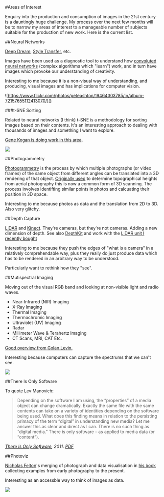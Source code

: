 #Areas of Interest

Enquiry into the production and consumption of images in the 21st century is a dauntingly huge challenge. My process over the next few months will be to narrow my areas of interest to a manageable number of subjects suitable for the production of new work. Here is the current list. 

##Neural Networks

[Deep Dream](http://deepdreamgenerator.com), [Style Transfer](https://frankzliu.com/artistic-style-transfer/), etc. 


Images have been used as a diagnostic tool to understand how [convoluted neural networks](https://en.wikipedia.org/wiki/Convolutional_neural_network) (complex algorithms which "learn") work, and in turn have images which provoke our understanding of creativity. 

Interesting to me because it is a non-visual way of understanding, and producing, visual images and has implications for computer vision. 

![https://www.flickr.com/photos/peteashton/19464303785/in/album-72157655112413070/]()

###t-SNE Sorting

Related to neural networks (I think) t-SNE is a methodology for sorting images based on their contents. It's an interesting approach to dealing with thousands of images and something I want to explore. 

[Gene Kogan is doing work in this area](https://github.com/genekogan/ofxTSNE).

![](https://camo.githubusercontent.com/d1de97e95b13b6349e6ad94933e4897d96de4d09/68747470733a2f2f63322e737461746963666c69636b722e636f6d2f322f313531312f32343837333234333931355f646435323230653431635f6b2e6a7067)



##Photogrammetry

[Photogrammetry](https://en.wikipedia.org/wiki/Photogrammetry) is the process by which multiple photographs (or video frames) of the same object from different angles can be translated into a 3D rendering of that object. [Originally used](https://github.com/golanlevin/ExperimentalCapture/blob/master/docs/Photogrammetry-and-3D-scanning.md) to determine topographical heights from aerial photography this is now a common form of 3D scanning. The process involves identifting similar points in photos and calcuating their position in 3D space. 

Interesting to me because photos as data and the translation from 2D to 3D. Also very glitchy.

##Depth Capture

[LiDAR](https://en.wikipedia.org/wiki/Lidar) and [Kinect](https://en.wikipedia.org/wiki/Kinect). They're cameras, but they're not cameras. Adding a new dimension of depth. See also [DepthKit](http://www.depthkit.tv) and work with the [LiDAR unit I recently bought](https://github.com/golanlevin/ExperimentalCapture/tree/master/students/benjamin/project3)

Interesting to me because they push the edges of "what is a camera" in a relatively comprehendable way, plus they really do just produce data which has to be rendered in an arbitrary way to be understood. 

Particularly want to rethink how they "see". 

##Mutispectral Imaging

Moving out of the visual RGB band and looking at non-visible light and radio waves.

* Near-Infrared (NIR) Imaging
* X-Ray Imaging
* Thermal Imaging
* Thermochromic Imaging
* Ultraviolet (UV) Imaging
* Radar
* Millimeter Wave & Terahertz Imaging
* CT Scans, MRI, CAT Etc.

[Good overview from Golan Levin.](https://github.com/golanlevin/ExperimentalCapture/blob/master/docs/hyperspectral.md)

Interesting because computers can capture the spectrums that we can't see.

[![](https://camo.githubusercontent.com/9fdf8382cf62cd24735ab4de53599a1f927ed614/687474703a2f2f73746f706f63736d6172746d65746572732e636f6d2f75706c6f6164732f332f352f312f362f333531363538302f373933343337305f6f7269672e6a7067)](https://camo.githubusercontent.com/9fdf8382cf62cd24735ab4de53599a1f927ed614/687474703a2f2f73746f706f63736d6172746d65746572732e636f6d2f75706c6f6164732f332f352f312f362f333531363538302f373933343337305f6f7269672e6a7067)

##There Is Only Software

To quote Lev Manovich:

> Depending on the software I am using, the “properties” of a media object can change dramatically. Exactly the same file with the same contents can take on a variety of identities depending on the software being used. What does this finding means in relation to the persisting primacy of the term “digital” in understanding new media? Let me answer this as clear and direct as I can. There is no such thing as “digital media.” There is only software – as applied to media data (or “content”).

*[There Is Only Software](http://manovich.net/index.php/projects/there-is-only-software), 2011. [PDF](https://github.com/peteash10/2017-body-of-work/blob/master/resources/Lev%20Manovich%20-%20There%20is%20Only%20Software.pdf)*


##Photoviz

[Nicholas Felton](http://feltron.com)'s merging of photograph and data visualisation in [his book](http://feltron.com/PhotoViz.html) collecting examples from early photography to the present. 

Interesting as an accessble way to think of images as data. 

![](http://feltron.com/images/PhotoViz/thumb_01.jpg)